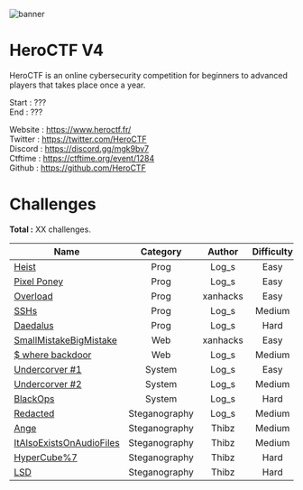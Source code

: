 ![banner](https://pbs.twimg.com/profile_banners/815907006708060160/1586530306/1500x500)

# HeroCTF V4

HeroCTF is an online cybersecurity competition for beginners to advanced players that takes place once a year.

Start : ???<br>
End : ???

Website : https://www.heroctf.fr/<br>
Twitter : https://twitter.com/HeroCTF<br>
Discord : https://discord.gg/mgk9bv7<br>
Ctftime : https://ctftime.org/event/1284<br>
Github  : https://github.com/HeroCTF

# Challenges

**Total :** XX challenges.

| Name                                                                | Category      | Author     | Difficulty  | Done |
|---------------------------------------------------------------------|:-------------:|:----------:|:-----------:|:----:|
| [Heist](Prog/heist/)                                                | Prog          | Log\_s     | Easy        |  ✅  |
| [Pixel Poney](Prog/pixel_poney/)                                    | Prog          | Log\_s     | Easy        |  ✅  |
| [Overload](Prog/Overload/)                                          | Prog          | xanhacks   | Easy        |  ✅  |
| [SSHs](Prog/SSHs/)                                                  | Prog          | Log\_s     | Medium      |  ✅  |
| [Daedalus](Prog/daedalus/)                                          | Prog          | Log\_s     | Hard        |  ✅  |
| [SmallMistakeBigMistake](Web/SmallMistakeBigMistake/)               | Web           | xanhacks   | Easy        |  ✅  |
| [$ where backdoor](Web/whereBackdoor/)                              | Web           | Log\_s     | Medium      |  ✅  |
| [Undercorver #1](System/undercover#1/)                              | System        | Log\_s     | Easy        |  ✅  |
| [Undercorver #2](System/undercover#2/)                              | System        | Log\_s     | Medium      |  ✅  |
| [BlackOps](System/BlackOps/)                                          | System        | Log\_s     | Hard        |  ❌  |
| [Redacted](Steganography/Redacted/)                                 | Steganography | Log\_s     | Medium      |  ✅  |
| [Ange](Steganography/Ange/)                                         | Steganography | Thibz      | Medium      |  ❌  |
| [ItAlsoExistsOnAudioFiles](Steganography/ItAlsoExistsOnAudioFiles/) | Steganography | Thibz      | Medium      |  ❌  |
| [HyperCube%7](Steganography/HyperCube%7/)                           | Steganography | Thibz      | Hard        |  ❌  |
| [LSD](Steganography/LSD/)                                            | Steganography | Thibz      | Hard        |  ❌  |


